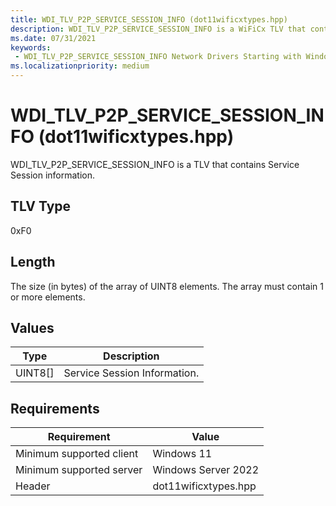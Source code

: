 ```yaml
---
title: WDI_TLV_P2P_SERVICE_SESSION_INFO (dot11wificxtypes.hpp)
description: WDI_TLV_P2P_SERVICE_SESSION_INFO is a WiFiCx TLV that contains Service Session information.
ms.date: 07/31/2021
keywords:
 - WDI_TLV_P2P_SERVICE_SESSION_INFO Network Drivers Starting with Windows Vista
ms.localizationpriority: medium
---
```


# WDI\_TLV\_P2P\_SERVICE\_SESSION\_INFO  (dot11wificxtypes.hpp)


WDI\_TLV\_P2P\_SERVICE\_SESSION\_INFO is a TLV that contains Service Session information.

## TLV Type


0xF0

## Length


The size (in bytes) of the array of UINT8 elements. The array must contain 1 or more elements.

## Values


| Type      | Description                  |
|-----------|------------------------------|
| UINT8\[\] | Service Session Information. |

 

## Requirements

|Requirement|Value|
|--- |--- |
|Minimum supported client|Windows 11|
|Minimum supported server|Windows Server 2022|
|Header|dot11wificxtypes.hpp|


 

 




